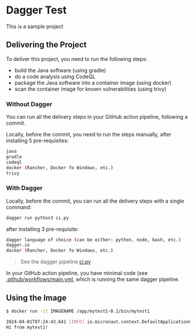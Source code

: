 # Dagger Test

This is a sample project


## Delivering the Project

To deliver this project, you need to run the following steps:

* build the Java software (using gradle)
* do a code analysis using CodeQL
* package the Java software into a container image (using docker)
* scan the container image for known vulnerabilities (using trivy)


### Without Dagger

You can run all the delivery steps in your GitHub action pipeline, following a commit.

Locally, before the commit, you need to run the steps manually, after installing 5 pre-requisites:
```bash
java
gradle
codeql
docker (Rancher, Docker fo Windows, etc.)
trivy
```


### With Dagger

Locally, before the commit, you can run all the delivery steps with a single command:
```bash
dagger run python3 ci.py
```
after installing 3 pre-requisite:
```bash
dagger language of choice (can be either: python, node, bash, etc.)
dagger.io
docker (Rancher, Docker fo Windows, etc.)
```
> See the dagger pipeline [ci.py](./ci.py)

In your GitHub action pipeline, you have minimal code (see [.github/workflows/main.yml](./.github/workflows/main.yml), 
which is running the same dagger pipeline.


## Using the Image
```bash
$ docker run -it IMAGENAME /app/mytest1-0.1/bin/mytest1

2024-04-01T07:24:43.641 [INFO] io.micronaut.context.DefaultApplicationContext$RuntimeConfiguredEnvironment - Established active environments: [cli]
Hi from mytest1!
```

